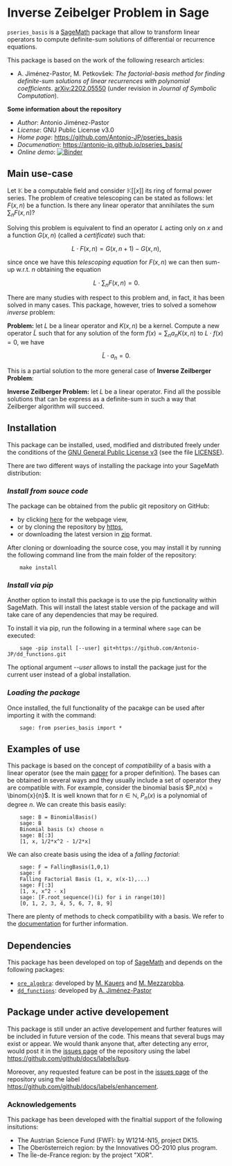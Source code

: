 
# **Inverse Zeibelger Problem in Sage** 

``pseries_basis`` is a [SageMath](https://www.sagemath.org) package that allow to transform linear operators to compute definite-sum solutions of differential or recurrence equations.

This package is based on the work of the following research articles:
* A. Jiménez-Pastor, M. Petkovšek: _The factorial-basis method for finding definite-sum solutions of linear recurrences with polynomial coefficients_. [arXiv:2202.05550](https://arxiv.org/abs/2202.05550) (under revision in _Journal of Symbolic Computation_).

**Some information about the repository**
- _Author_: Antonio Jiménez-Pastor
- _License_: GNU Public License v3.0
- _Home page_: https://github.com/Antonio-JP/pseries_basis
- _Documenation_: https://antonio-jp.github.io/pseries_basis/
- _Online demo_: [![Binder](https://mybinder.org/badge_logo.svg)](https://mybinder.org/v2/gh/Antonio-JP/pseries_basis.git/master?filepath=demo_explanation.ipynb)

## **Main use-case**

Let $\mathbb{K}$ be a computable field and consider $\mathbb{K}[[x]]$ its ring of formal power series. The problem of creative telescoping can be stated as follows: let $F(x,n)$ be a function. Is there any linear operator that annihilates the sum $\sum_n F(x,n)$?

Solving this problem is equivalent to find an operator $L$ acting only on $x$ and a function $G(x,n)$ (called a _certificate_) such that:

```math
    L \cdot F(x,n) = G(x, n+1) - G(x,n),
```
since once we have this _telescoping equation_ for $F(x,n)$ we can then sum-up w.r.t. $n$ obtaining the equation

```math
    L \cdot \sum_n F(x,n) = 0.
```

There are many studies with respect to this problem and, in fact, it has been solved in many cases. This package, however, tries to solved a somehow _inverse_ problem:

**Problem:** let $L$ be a linear operator and $K(x,n)$ be a kernel. Compute a new operator $\tilde{L}$ such that for any solution of the form $f(x) = \sum_n a_nK(x,n)$ to $L \cdot f(x) = 0$, we have 

```math
    \tilde{L} \cdot a_n = 0.
```

This is a partial solution to the more general case of **Inverse Zeilberger Problem**:

**Inverse Zeilberger Problem:** let $L$ be a linear operator. Find all the possible solutions that can be express as a definite-sum in such a way that Zeilberger algorithm will succeed. 

## **Installation**

This package can be installed, used, modified and distributed freely under the conditions of the 
[GNU General Public License v3](https://www.gnu.org/licenses/gpl-3.0.html) (see the file [LICENSE](https://github.com/Antonio-JP/dd_functions/blob/master/LICENSE)).

There are two different ways of installing the package into your SageMath distribution:

### _Install from souce code_

The package can be obtained from the public git repository on GitHub:
* by clicking [here](https://github.com/Antonio-JP/pseries_basis) for the webpage view,
* or by cloning the repository by [https](https://github.com/Antonio-JP/pseries_basis.git),
* or downloading the latest version in [zip](https://github.com/Antonio-JP/pseries_basis/archive/master.zip) format.

After cloning or downloading the source cose, you may install it by running the following command line from the main folder of the repository:
```
    make install
```

### _Install via pip_

Another option to install this package is to use the pip functionality within SageMath. This will install the latest stable version of the package and will take care of any dependencies that may be required.

To install it via pip, run the following in a terminal where ``sage`` can be executed:
```
    sage -pip install [--user] git+https://github.com/Antonio-JP/dd_functions.git
```

The optional argument _--user_ allows to install the package just for the current user instead of a global installation.

### _Loading the package_

Once installed, the full functionality of the pacakge can be used after importing it with the command:

```Sage
    sage: from pseries_basis import *
```

## **Examples of use**

This package is based on the concept of _compatibility_ of a basis with a linear operator (see the main [paper](https://arxiv.org/abs/2202.05550) for a proper definition). The bases can be obtained in several ways and they usually include a set of operator they are compatible with. For example, consider the binomial basis $P_n(x) = \binom{x}{n}$. It is well known that for $n\in\mathbb{N}$, $P_n(x)$ is a polynomial of degree $n$. We can create this basis easily:

```Sage
    sage: B = BinomialBasis()
    sage: B
    Binomial basis (x) choose n
    sage: B[:3]
    [1, x, 1/2*x^2 - 1/2*x]
```

We can also create basis using the idea of a _falling factorial_:

```Sage
    sage: F = FallingBasis(1,0,1)
    sage: F
    Falling Factorial Basis (1, x, x(x-1),...)
    sage: F[:3]
    [1, x, x^2 - x]
    sage: [F.root_sequence()(i) for i in range(10)]
    [0, 1, 2, 3, 4, 5, 6, 7, 8, 9]
```

There are plenty of methods to check compatibility with a basis. We refer to the [documentation](https://antonio-jp.github.io/pseries_basis/) for further information.

## **Dependencies**

This package has been developed on top of [SageMath](https://www.sagemath.org/) and depends on the following packages:
* [``ore_algebra``](https://github.com/mkauers/ore_algebra): developed by [M. Kauers](http://www.kauers.de/) and [M. Mezzarobba](http://marc.mezzarobba.net/).
* [``dd_functions``](https://github.com/Antonio-JP/dd_functions): developed by [A. Jiménez-Pastor](https://scholar.google.com/citations?user=1gq-jy4AAAAJ&hl=es)

## **Package under active developement**

This package is still under an active developement and further features will be included in future version of the code. This means that several bugs may exist or appear. We would thank anyone that, after detecting any error, would post it in the [issues page](https://github.com/Antonio-JP/pseries_basis/issues) of the repository using the label https://github.com/github/docs/labels/bug.

Moreover, any requested feature can be post in the [issues page](https://github.com/Antonio-JP/pseries_basis/issues) of the repository using the label https://github.com/github/docs/labels/enhancement.

### **Acknowledgements**

This package has been developed with the finaltial support of the following insitutions:
* The Austrian Science Fund (FWF): by W1214-N15, project DK15.
* The Oberösterreich region: by the Innovatives OÖ-2010 plus program.
* The Île-de-France region: by the project "XOR".